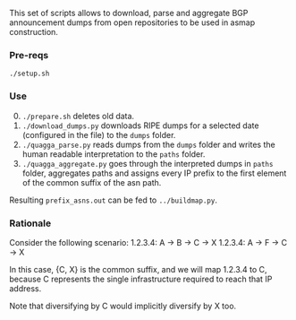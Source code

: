 This set of scripts allows to download, parse and aggregate BGP announcement dumps from open repositories to be used in asmap construction.

### Pre-reqs

``./setup.sh``

### Use

0. ``./prepare.sh`` deletes old data.
1. ``./download_dumps.py`` downloads RIPE dumps for a selected date (configured in the file) to the `dumps` folder.
2. ``./quagga_parse.py`` reads dumps from the `dumps` folder and
writes the human readable interpretation to the `paths` folder.
3. ``./quagga_aggregate.py`` goes through the interpreted dumps in ``paths`` folder, aggregates paths and assigns every IP prefix to the first element of the common suffix of the asn path.

Resulting ``prefix_asns.out`` can be fed to ``../buildmap.py``.

### Rationale

Consider the following scenario:
1.2.3.4: A -> B -> C -> X
1.2.3.4: A -> F -> C -> X

In this case, {C, X} is the common suffix, and we will map 1.2.3.4 to C, because C represents the single infrastructure required to reach that IP address.

Note that diversifying by C would implicitly diversify by X too.
